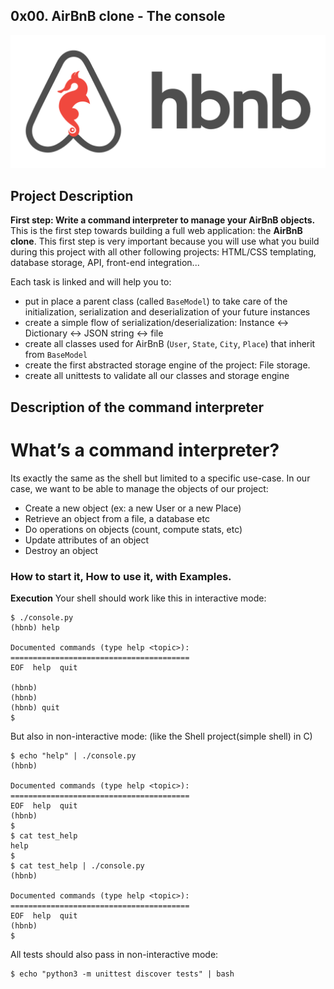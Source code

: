##  0x00. AirBnB clone - The console 

![Air_01](https://github.com/Okinbird/Okinbird/blob/master/images/Air_01.png)


## Project Description

**First step: Write a command interpreter to manage your AirBnB objects.**
This is the first step towards building a full web application: the **AirBnB clone**. This first step is very important because you will use what you build during this project with all other following projects: HTML/CSS templating, database storage, API, front-end integration...

Each task is linked and will help you to:

*  put in place a parent class (called `BaseModel`) to take care of the initialization, serialization and deserialization of your future instances
*  create a simple flow of serialization/deserialization: Instance <-> Dictionary <-> JSON string <-> file
*  create all classes used for AirBnB (`User`, `State`, `City`, `Place`) that inherit from `BaseModel`
*  create the first abstracted storage engine of the project: File storage.
*  create all unittests to validate all our classes and storage engine

## Description of the command interpreter

#  **What’s a command interpreter?**

Its exactly the same as the shell but limited to a specific use-case. In our case, we want to be able to manage the objects of our project:

*  Create a new object (ex: a new User or a new Place)
*  Retrieve an object from a file, a database etc
*  Do operations on objects (count, compute stats, etc)
*  Update attributes of an object
*  Destroy an object

### How to start it, How to use it, with Examples.

**Execution**
Your shell should work like this in interactive mode:

```
$ ./console.py
(hbnb) help

Documented commands (type help <topic>):
========================================
EOF  help  quit

(hbnb)
(hbnb)
(hbnb) quit
$
```

But also in non-interactive mode: (like the Shell project(simple shell) in C)

```
$ echo "help" | ./console.py
(hbnb)

Documented commands (type help <topic>):
========================================
EOF  help  quit
(hbnb)
$
$ cat test_help
help
$
$ cat test_help | ./console.py
(hbnb)

Documented commands (type help <topic>):
========================================
EOF  help  quit
(hbnb)
$
```

All tests should also pass in non-interactive mode:
```
$ echo "python3 -m unittest discover tests" | bash
```
